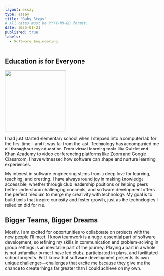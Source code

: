 ```yaml
---
layout: essay
type: essay
title: "Baby Steps"
# All dates must be YYYY-MM-DD format!
date: 2025-01-21
published: true
labels:
  - Software Engineering
---
```


## Education is for Everyone

<img width="200px" class="rounded float-start pe-4" src="../img/https://i.pinimg.com/736x/19/95/03/199503e20588e1af3aefa9e67b527bf3.jpg">

I had just started elementary school when I stepped into a computer lab for the first time—and it was far from the last. Technology has accompanied me all throughout my education. From virtual learning tools like Quizlet and Khan Academy to video conferencing platforms like Zoom and Google Classroom, I have witnessed how software can shape and nurture learning experiences.

My interest in software engineering stems from a deep love for learning, teaching, and creating. I have always found joy in making knowledge accessible, whether through club leadership positions or helping peers better understand challenging concepts, and software development offers the perfect medium to merge my creativity with technology. My goal is to build tools that inspire curiosity and foster growth, just as the technologies I relied on did for me.

## Bigger Teams, Bigger Dreams

Mostly, I am excited for opportunities to collaborate on projects with the new people I’ll meet. I know teamwork is a huge, essential part of software development, so refining my skills in communication and problem-solving in group settings is an inevitable part of the journey. Playing a part in a whole is not unfamiliar to me: I have led clubs, participated in plays, and facilitated school projects. But I know that software development presents its own unique challenges—challenges that excite me because they give me the chance to create things far greater than I could achieve on my own.
